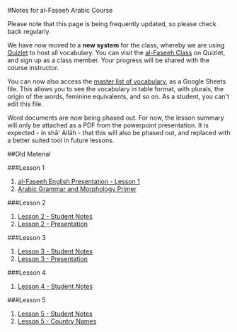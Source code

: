[template: notes]:/
[title: Notes for al-Faṣeeḥ Arabic Course]:/

#Notes for al-Faṣeeḥ Arabic Course

Please note that this page is being frequently updated, so please check back regularly. 

We have now moved to a **new system** for the class, whereby we are using [Quizlet](http://www.quizlet.com) to host all vocabulary. You can visit the [al-Faseeh Class](http://quizlet.com/class/1481660/) on Quizlet, and sign up as a class member. Your progress will be shared with the course instructor.

You can now also access the [master list of vocabulary](https://docs.google.com/spreadsheets/d/1pceAP75lUh6RDRrhWZbbsb1N39cXu25QgDU2cfYMIiw/edit?usp=sharing), as a Google Sheets file. This allows you to see the vocabulary in table format, with plurals, the origin of the words, feminine equivalents, and so on. As a student, you can't edit this file.

Word documents are now being phased out. For now, the lesson summary will only be attached as a PDF from the powerpoint presentation. It is expected - in shā' Allāh - that this will also be phased out, and replaced with a better suited tool in future lessons.

##Old Material

###Lesson 1

1. [al-Faseeh English Presentation - Lesson 1](https://drive.google.com/file/d/0Bzm5CIFEd6r6ZkZrM2xVYUpMTXM/view?usp=sharing)
2. [Arabic Grammar and Morphology Primer](https://drive.google.com/file/d/0Bzm5CIFEd6r6U0lqN0VfaWVRRmM/view?usp=sharing)

###Lesson 2

1. [Lesson 2 - Student Notes](https://drive.google.com/a/kalemah.org/file/d/0Bzm5CIFEd6r6S3NlWmI5eW5XOW8/view?usp=sharing)
2. [Lesson 2 - Presentation](https://drive.google.com/a/kalemah.org/file/d/0Bzm5CIFEd6r6YzNyTGFrY0FLdE0/view?usp=sharing)

###Lesson 3

1. [Lesson 3 - Student Notes](https://drive.google.com/file/d/0Bzm5CIFEd6r6dmVsNXJGdDlnYlk/view?usp=sharing)
2. [Lesson 3 - Presentation](https://drive.google.com/file/d/0Bzm5CIFEd6r6eERIM2I3eEY3OTA/view?usp=sharing)

###Lesson 4

1. [Lesson 4 - Student Notes](https://drive.google.com/file/d/0Bzm5CIFEd6r6ZFF6cjBfUkt1UU0/view?usp=sharing)

###Lesson 5

1. [Lesson 5 - Student Notes](https://drive.google.com/file/d/0Bzm5CIFEd6r6NVk4ZWFFazg2YW8/view?usp=sharing)
2. [Lesson 5 - Country Names](https://drive.google.com/file/d/0Bzm5CIFEd6r6SlphbEFNeVJYRnc/view?usp=sharing)